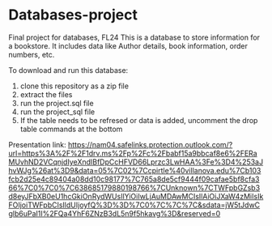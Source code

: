 # Databases-project
Final project for databases, FL24
This is a database to store information for a bookstore. It includes data like Author details, book information, order numbers, etc.

To download and run this database:
1. clone this repository as a zip file
2. extract the files
3. run the project.sql file
4. run the project_sql file
5. If the table needs to be refresed or data is added, uncomment the drop table commands at the bottom

Presentation link:
https://nam04.safelinks.protection.outlook.com/?url=https%3A%2F%2F1drv.ms%2Fp%2Fc%2Fbabf15a9bbcaf8e6%2FERaMUvhND2VCqnjdIyeXndIBfDpCcHFVD66Lprzc3LwHAA%3Fe%3D4%253aJhvWJg%26at%3D9&data=05%7C02%7Ccpirtle%40villanova.edu%7Cb103fcb2d25e4c89404a08dd10c98177%7C765a8de5cf9444f09cafae5bf8cfa366%7C0%7C0%7C638685179880198766%7CUnknown%7CTWFpbGZsb3d8eyJFbXB0eU1hcGkiOnRydWUsIlYiOiIwLjAuMDAwMCIsIlAiOiJXaW4zMiIsIkFOIjoiTWFpbCIsIldUIjoyfQ%3D%3D%7C0%7C%7C%7C&sdata=jW5tJdwCglb6uPaI1I%2FQa4YhF6ZNzB3dL5n9f5hkavg%3D&reserved=0
